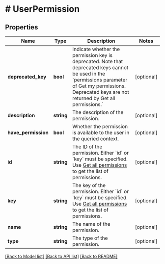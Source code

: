 # # UserPermission

## Properties

Name | Type | Description | Notes
------------ | ------------- | ------------- | -------------
**deprecated_key** | **bool** | Indicate whether the permission key is deprecated. Note that deprecated keys cannot be used in the &#x60;permissions parameter of Get my permissions. Deprecated keys are not returned by Get all permissions.&#x60; | [optional]
**description** | **string** | The description of the permission. | [optional]
**have_permission** | **bool** | Whether the permission is available to the user in the queried context. | [optional]
**id** | **string** | The ID of the permission. Either &#x60;id&#x60; or &#x60;key&#x60; must be specified. Use [Get all permissions](#api-rest-api-2-permissions-get) to get the list of permissions. | [optional]
**key** | **string** | The key of the permission. Either &#x60;id&#x60; or &#x60;key&#x60; must be specified. Use [Get all permissions](#api-rest-api-2-permissions-get) to get the list of permissions. | [optional]
**name** | **string** | The name of the permission. | [optional]
**type** | **string** | The type of the permission. | [optional]

[[Back to Model list]](../../README.md#models) [[Back to API list]](../../README.md#endpoints) [[Back to README]](../../README.md)
